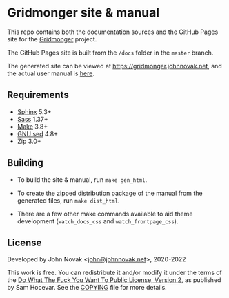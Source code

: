# Gridmonger site & manual

This repo contains both the documentation sources and the GitHub Pages site
for the [Gridmonger](https://github.com/johnnovak/gridmonger) project.

The GitHub Pages site is built from the `/docs` folder in the `master`
branch. 

The generated site can be viewed at https://gridmonger.johnnovak.net, and the
actual user manual is [here](https://gridmonger.johnnovak.net/manual/contents.html).

## Requirements

- [Sphinx](https://www.sphinx-doc.org/en/master/usage/installation.html) 5.3+
- [Sass](https://sass-lang.com/) 1.37+
- [Make](https://www.gnu.org/software/make/) 3.8+
- [GNU sed](https://www.gnu.org/software/sed/) 4.8+
- Zip 3.0+

## Building

- To build the site & manual, run `make gen_html`.

- To create the zipped distribution package of the manual from the generated
  files, run `make dist_html`.

- There are a few other make commands available to aid theme development
  (`watch_docs_css` and `watch_frontpage_css`).


## License

Developed by John Novak <<john@johnnovak.net>>, 2020-2022

This work is free. You can redistribute it and/or modify it under the terms of
the [Do What The Fuck You Want To Public License, Version 2](http://www.wtfpl.net), as published
by Sam Hocevar. See the [COPYING](./COPYING) file for more details.

